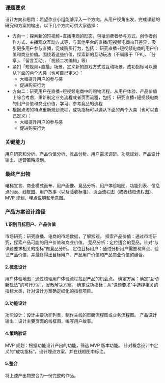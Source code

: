 ### 课题要求
设计方向和思路：希望作业小组能够深入一个方向，从用户视角出发，完成课题的研究和方案的输出，以下几个方向可供大家选择：
- 方向一：探索新的短视频+直播电商的形态，包括消费者参与方式、创作者创作方式、主播观众互动方式等，与其他平台的直播/短视频电商拉开差异，吸引更多用户参与直播，促成购买行为，包括：
研究直播+短视频电商的用户价值和商业价值。围绕着这些价值，探索新的互动玩法（不局限于「PK」、「分享」、「留言互动」、「视频二次编辑」等）
- 紧扣「短视频+直播」场景，定义新的游戏方式或互动场景，成功指标可以遵从下面的两个大类（也可自己定义）：
  - 大幅提升用户的参与感
  - 促进购买行为
-  方向二：研究用户在直播+短视频电商中的购物流程，从用户体验、产品价值上综合考虑，重新制定业务流程或者页面流程，包括：
研究直播+短视频电商的用户价值和商业价值，学习、参考竟品的流程
- 根据点淘的特点重新规划流程，成功指标可以遵从下面的两个大类（也可以自己定义）：
  - 大幅提升用户的参与感
  - 促进购买行为

### 关键能力
用户研究和分析、产品价值分析、竞品分析、用户需求调研、功能规划、产品设计输出、运营策略规划。
    
### 最终产出物
电梯宣言、商业模式画布、用户画像、竞品分析、用户体验地图、功能列表、信息点列表、线框图、用户故事（以及验收标准）、页面流程图（或者线框流程图）、MVP 规划、埋点说明和示意图。

### 产品方案设计路径

#### 1.识别目标用户、产品价值
市场研究：研究直播、电商的市场数据，了解宏观。
探索产品价值：通过市场研究，探索产品可能的用户价值和商业价值。
竞品分析：定位适合的竞品，针对“与课题要求相关的指标”做竞品分析。
定位目标用户：通过分析用户需要和痛点，验证产品价值，并最终得出目标用户、产品用户价值和产品商业价值的组合。

#### 2.概念设计
用户体验地图：通过梳理用户体验流程找到产品的机会点。
确定方案：确定“互动新玩法”的可行方向，发散解决方案。
确定成功指标：从“课题要求”中选择相关的指标大类，针对设计方案确定细化的指标项目。

#### 3.功能设计
功能设计：设计主要功能列表，制作主线的页面流程图或业务流程图。
产品设计输出：设计主要页面的线框图，编写用户故事。

#### 4.策略验证
MVP 规划：根据功能设计产出的功能，筛选 MVP 版本功能。
针对概念设计中定义的“成功指标”，设计埋点方案，并在线框图中标注。 

#### 5.整合 
将上述产出物整合为一份完整的作品。
